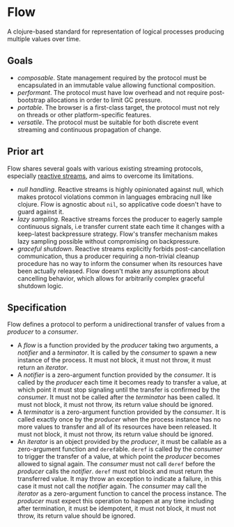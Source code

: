 # Flow

A clojure-based standard for representation of logical processes producing multiple values over time.


## Goals

* *composable*. State management required by the protocol must be encapsulated in an immutable value allowing functional composition.
* *performant*. The protocol must have low overhead and not require post-bootstrap allocations in order to limit GC pressure.
* *portable*. The browser is a first-class target, the protocol must not rely on threads or other platform-specific features.
* *versatile*. The protocol must be suitable for both discrete event streaming and continuous propagation of change.


## Prior art

Flow shares several goals with various existing streaming protocols, especially [reactive streams](https://www.reactive-streams.org/), and aims to overcome its limitations.
* *null handling*. Reactive streams is highly opinionated against null, which makes protocol violations common in languages embracing null like clojure. Flow is agnostic about `nil`, so applicative code doesn't have to guard against it.
* *lazy sampling*. Reactive streams forces the producer to eagerly sample continuous signals, i.e transfer current state each time it changes with a keep-latest backpressure strategy. Flow's transfer mechanism makes lazy sampling possible without compromising on backpressure.
* *graceful shutdown*. Reactive streams explicitly forbids post-cancellation communication, thus a producer requiring a non-trivial cleanup procedure has no way to inform the consumer when its resources have been actually released. Flow doesn't make any assumptions about cancelling behavior, which allows for arbitrarily complex graceful shutdown logic.


## Specification

Flow defines a protocol to perform a unidirectional transfer of values from a *producer* to a *consumer*.
* A *flow* is a function provided by the *producer* taking two arguments, a *notifier* and a *terminator*. It is called by the *consumer* to spawn a new instance of the process. It must not block, it must not throw, it must return an *iterator*.
* A *notifier* is a zero-argument function provided by the *consumer*. It is called by the *producer* each time it becomes ready to transfer a value, at which point it must stop signaling until the transfer is confirmed by the *consumer*. It must not be called after the *terminator* has been called. It must not block, it must not throw, its return value should be ignored.
* A *terminator* is a zero-argument function provided by the *consumer*. It is called exactly once by the *producer* when the process instance has no more values to transfer and all of its resources have been released. It must not block, it must not throw, its return value should be ignored.
* An *iterator* is an object provided by the *producer*, it must be callable as a zero-argument function and `deref`able. `deref` is called by the *consumer* to trigger the transfer of a value, at which point the *producer* becomes allowed to signal again. The *consumer* must not call `deref` before the *producer* calls the *notifier*. `deref` must not block and must return the transferred value. It may throw an exception to indicate a failure, in this case it must not call the *notifier* again. The *consumer* may call the *iterator* as a zero-argument function to cancel the process instance. The *producer* must expect this operation to happen at any time including after termination, it must be idempotent, it must not block, it must not throw, its return value should be ignored.
